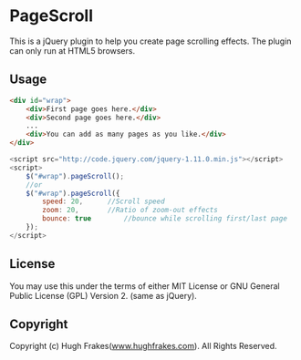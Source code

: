 # PageScroll

This is a jQuery plugin to help you create page scrolling effects.
The plugin can only run at HTML5 browsers.

## Usage ##
```html
<div id="wrap">
	<div>First page goes here.</div>
	<div>Second page goes here.</div>
	...
	<div>You can add as many pages as you like.</div>
</div>
```
```javascript
<script src="http://code.jquery.com/jquery-1.11.0.min.js"></script> 
<script>
    $("#wrap").pageScroll();
    //or
	$("#wrap").pageScroll({
		speed: 20,      //Scroll speed
		zoom: 20,       //Ratio of zoom-out effects
		bounce: true        //bounce while scrolling first/last page
	});	
</script>
```


## License ##
You may use this under the terms of either MIT License or GNU General Public License (GPL) Version 2. (same as jQuery).

## Copyright ##
Copyright (c) Hugh Frakes(www.hughfrakes.com). All Rights Reserved.


